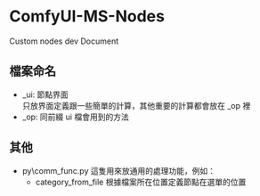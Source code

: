 # ComfyUI-MS-Nodes

Custom nodes dev Document

## 檔案命名  
* _ui: 節點界面  
只放界面定義跟一些簡單的計算，其他重要的計算都會放在 _op 裡
* _op: 同前綴 ui 檔會用到的方法  

## 其他

* py\comm_func.py 這隻用來放通用的處理功能，例如：
  *  category_from_file 根據檔案所在位置定義節點在選單的位置


